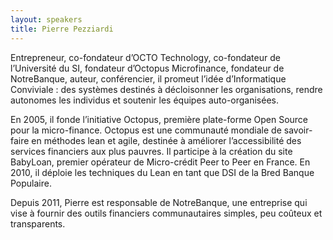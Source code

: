 ```yaml
---
layout: speakers
title: Pierre Pezziardi
---
```

Entrepreneur, co-fondateur d’OCTO Technology, co-fondateur de l’Université du SI, fondateur d’Octopus Microfinance, fondateur de NotreBanque, auteur, conférencier, il promeut l’idée d’Informatique Conviviale : des systèmes destinés à décloisonner les organisations, rendre autonomes les individus et soutenir les équipes auto-organisées.

En 2005, il fonde l’initiative Octopus, première plate-forme Open Source pour la micro-finance. Octopus est une communauté mondiale de savoir-faire en méthodes lean et agile, destinée à améliorer l’accessibilité des services financiers aux plus pauvres. Il participe à la création du site BabyLoan, premier opérateur de Micro-crédit Peer to Peer en France. En 2010, il déploie les techniques du Lean en tant que DSI de la Bred Banque Populaire.

Depuis 2011, Pierre est responsable de NotreBanque, une entreprise qui vise à fournir des outils financiers communautaires simples, peu coûteux et transparents.
